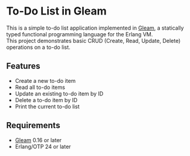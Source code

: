 # To-Do List in Gleam

This is a simple to-do list application implemented in [Gleam](https://gleam.run), a statically typed functional programming language for the Erlang VM. \
This project demonstrates basic CRUD (Create, Read, Update, Delete) operations on a to-do list.

## Features

- Create a new to-do item
- Read all to-do items
- Update an existing to-do item by ID
- Delete a to-do item by ID
- Print the current to-do list

## Requirements

- [Gleam](https://gleam.run/getting-started/) 0.16 or later
- Erlang/OTP 24 or later
